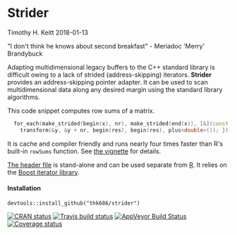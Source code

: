 Strider
================
Timothy H. Keitt
2018-01-13

"I don't think he knows about second breakfast" - Meriadoc 'Merry' Brandybuck

Adapting multidimensional legacy buffers to the C++ standard library is difficult owing to a lack of strided (address-skipping) iterators. **Strider** provides an address-skipping pointer adapter. It can be used to scan multidimensional data along any desired margin using the standard library algorithms.

This code snippet computes row sums of a matrix.

``` cpp
  for_each(make_strided(begin(x), nr), make_strided(end(x)), [&](const double& y) {
    transform(&y, &y + nr, begin(res), begin(res), plus<double>()); });
```

It is cache and compiler friendly and runs nearly four times faster than R's built-in `rowSums` function. See [the vignette](https://thk686.github.io/strider/articles/strider.html) for details.

[The header file](https://github.com/thk686/strider/blob/master/inst/include/strider.h) is stand-alone and can be used separate from [R](https://www.r-project.org). It relies on the [Boost iterator library](https://www.boost.org/doc/libs/release/libs/iterator/).

#### Installation

    devtools::install_github("thk686/strider")

[![CRAN status](http://www.r-pkg.org/badges/version/strider)](https://cran.r-project.org/package=strider) [![Travis build status](https://travis-ci.org/thk686/strider.svg?branch=master)](https://travis-ci.org/thk686/strider) [![AppVeyor Build Status](https://ci.appveyor.com/api/projects/status/github/thk686/strider?branch=master&svg=true)](https://ci.appveyor.com/project/thk686/strider) [![Coverage status](https://codecov.io/gh/thk686/strider/branch/master/graph/badge.svg)](https://codecov.io/github/thk686/strider?branch=master)

<!--- [![Depsy](http://depsy.org/api/package/cran/strider/badge.svg)](http://depsy.org/package/r/strider) --->
